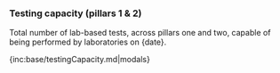 ﻿### Testing capacity (pillars 1 & 2)

Total number of lab-based tests, across pillars one and two, capable of being performed by laboratories on {date}.

{inc:base/testingCapacity.md|modals}
